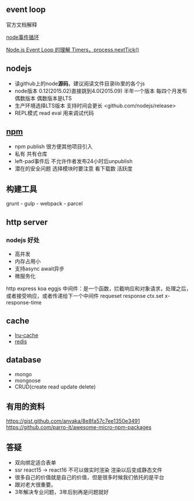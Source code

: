 ## event loop
官方文档解释

[node事件循环](http://menzhongxin.com/2017/05/18/node%E4%BA%8B%E4%BB%B6%E5%BE%AA%E7%8E%AF(EventLoop)/)

[Node.js Event Loop 的理解 Timers，process.nextTick()](https://cnodejs.org/topic/57d68794cb6f605d360105bf)
## nodejs

- 读github上的node**源码**，建议阅读文件目录lib里的各个js
- node版本 0.12(2015.02)直接跳到4.0(2015.09) 半年一个版本 每四个月发布偶数版本 偶数版本是LTS
- 生产环境选择LTS版本 支持时间会更长 <github.com/nodejs/release>
- REPL模式 read eval 用来调试代码

## [npm](www.npmjs.com)

- npm publish 很方便其他项目引入
- 私有 共有仓库
- left-pad事件后 不允许作者发布24小时后unpublish
- 潜在的安全问题 选择模块时要注意 看下载数 活跃度

## 构建工具

grunt - gulp - webpack - parcel

## http server

### nodejs 好处

- 高并发
- 内存占用小
- 支持async await异步
- 微服务化

http express koa eggjs
中间件：是一个函数，拦截响应和对象请求，处理之后，或者接受响应，或者传递给下一个中间件
 requeset response
ctx.set x-response-time

## cache

- [lru-cache](https://medium.com/dsinjs/implementing-lru-cache-in-javascript-94ba6755cda9)
- [redis](https://www.npmjs.com/package/redis)

## database

- mongo
- mongoose
- CRUD(create read update delete)

## 有用的资料

<https://gist.github.com/anvaka/8e8fa57c7ee1350e3491>
<https://github.com/parro-it/awesome-micro-npm-packages>

## 答疑

- 双向绑定适合表单
- ssr react15 -> react16 不可以做实时渲染 渲染以后变成静态文件
- 很多自己的价值就是自己的价值，但是很多时候我们依托的是平台 
- 跟对老大很重要。
- 3年解决专业问题，3年后别再是问题就好